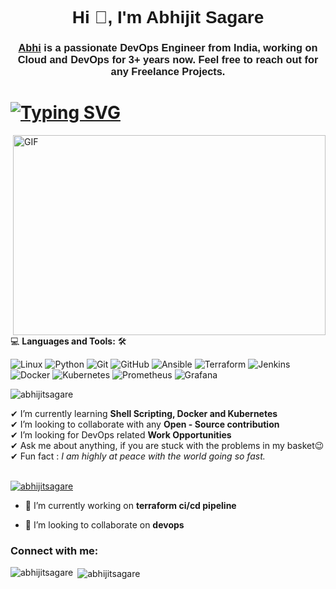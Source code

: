 <!-- Header Section -->
<h1 align="center"><font face="Arial">Hi 👋, I'm Abhijit Sagare <a href="/"></a></font></h1>
<h3 align="center"><font face="Arial"><a href="https://www.linkedin.com/in/abhijit-sagare/" target="_blank" rel="noreferrer">Abhi</a> is a passionate DevOps Engineer from India, working on Cloud and DevOps for 3+ years now. Feel free to reach out for any Freelance Projects.</font></h3>
<h1><a href="https://git.io/typing-svg"><img src="https://readme-typing-svg.demolab.com?font=Fira+Code&weight=500&size=28&pause=1000&color=0FF7000&center=true&vCenter=true&width=1200&height=60&lines=Hi+%F0%9F%91%8B%2C+Explore+world+of+Cloud+%26+DevOps+;With+ABhijit+Sagare%2C+Let's+connect!+" alt="Typing SVG" /></a></h1>

 <img align="right" alt="GIF" src="https://github.com/abhisheknaiidu/abhisheknaiidu/blob/master/code.gif?raw=true" width="500" height="320" />
  
💻 **Languages and Tools:** 🛠️<br>

![Linux](https://img.shields.io/badge/-Linux-black?style=flat-square&logo=Linux)
![Python](https://img.shields.io/badge/-Python-black?style=flat-square&logo=Python)
![Git](https://img.shields.io/badge/-Git-black?style=flat-square&logo=git)
![GitHub](https://img.shields.io/badge/-GitHub-181717?style=flat-square&logo=github)
![Ansible](https://img.shields.io/badge/-Ansible-black?style=flat-square&logo=Ansible)
![Terraform](https://img.shields.io/badge/-Terraform-black?style=flat-square&logo=Terraform)
![Jenkins](https://img.shields.io/badge/-Jenkins-black?style=flat-square&logo=jenkins)
![Docker](https://img.shields.io/badge/-Docker-black?style=flat-square&logo=docker)
![Kubernetes](https://img.shields.io/badge/-Kubernetes-black?style=flat-square&logo=Kubernetes)
![Prometheus](https://img.shields.io/badge/-Prometheus-black?style=flat-square&logo=Prometheus)
![Grafana](https://img.shields.io/badge/-Grafana-black?style=flat-square&logo=Grafana)





<p align="left"> <img src="https://komarev.com/ghpvc/?username=abhijitsagare&label=Profile%20views&color=0e75b6&style=flat" alt="abhijitsagare" /> </p>

✔ I’m currently learning **Shell Scripting, Docker and Kubernetes**<br>
✔ I’m looking to collaborate with any **Open - Source contribution**<br>
✔ I’m looking for DevOps related **Work Opportunities**<br>
✔ Ask me about anything, if you are stuck with the problems in my basket😉<br>
✔ Fun fact : *I am highly at peace with the world going so fast.*<br><br>


<p align="left"> <a href="https://github.com/ryo-ma/github-profile-trophy"><img src="https://github-profile-trophy.vercel.app/?username=abhijitsagare" alt="abhijitsagare" /></a> </p>

- 🔭 I’m currently working on **terraform ci/cd pipeline**

- 👯 I’m looking to collaborate on **devops**

<h3 align="left">Connect with me:</h3>
<p align="left">
</p>

<p><img align="left" src="https://github-readme-stats.vercel.app/api/top-langs?username=abhijitsagare&show_icons=true&locale=en&layout=compact" alt="abhijitsagare" /></p>

<p>&nbsp;<img align="center" src="https://github-readme-stats.vercel.app/api?username=abhijitsagare&show_icons=true&locale=en" alt="abhijitsagare" /></p>
